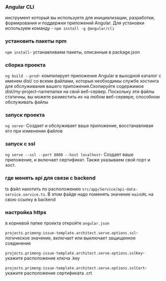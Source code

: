 ### Angular CLI
инструмент который вы используете для инициализации, разработки, формирования и поддержки приложений Angular. Для установки используем команду - `npm install -g @angular/cli`

### установить пакеты npm
`npm install`- устанавливаем  пакеты, описанные в package.json

### сборка проекта
`ng build --prod`- компилирует приложение Angular в выходной каталог с именем dist/ cо всеми файлами, которые необходимы службе хостинга для обслуживания вашего приложения.Скопируйте содержимое dist/my-project-nameпапки на свой веб-сервер.  Поскольку эти файлы статичны, вы можете разместить их на любом веб-сервере, способном обслуживать файлы

### запуск проекта
`ng serve`- Создает и обслуживает ваше приложение, восстанавливая его при изменении файлов

### запуск c ssl
`ng serve --ssl --port 8080 --host localhost`- Создает ваше приложение, и включает сертификат. Также указываем свой порт и хост.

### где менять api для связи с backend
ts файл нахотить по расположению `src/app/Service/api-data-service.service.ts`. В этом файде надо поменять значение `mainURL` на свою ссылку в backend

### настройка https
в корневой папке проекта откройте `angular.json`

`projects.primeng-issue-template.architect.serve.options.ssl`-логическое значение, включает или выключает защищенное соединение

`projects.primeng-issue-template.architect.serve.options.sslKey`-укажите расположение ключа .key

`projects.primeng-issue-template.architect.serve.options.sslCert`-укажите расположение сертификата .crt